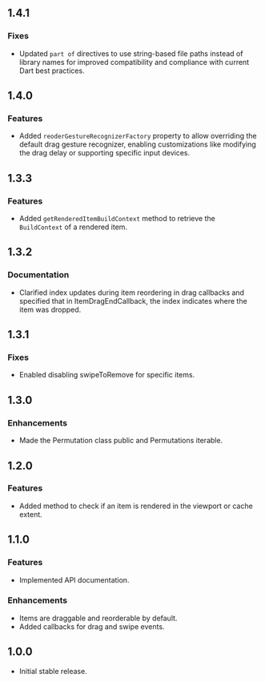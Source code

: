 ## 1.4.1

### Fixes

- Updated `part of` directives to use string-based file paths instead of library names for improved compatibility and compliance with current Dart best practices.

## 1.4.0

### Features

- Added `reoderGestureRecognizerFactory` property to allow overriding the default drag gesture recognizer, enabling customizations like modifying the drag delay or supporting specific input devices.

## 1.3.3

### Features

- Added `getRenderedItemBuildContext` method to retrieve the `BuildContext` of a rendered item.

## 1.3.2

### Documentation

- Clarified index updates during item reordering in drag callbacks and specified that in ItemDragEndCallback, the index indicates where the item was dropped.

## 1.3.1

### Fixes

- Enabled disabling swipeToRemove for specific items.

## 1.3.0

### Enhancements

- Made the Permutation class public and Permutations iterable.

## 1.2.0

### Features

- Added method to check if an item is rendered in the viewport or cache extent.

## 1.1.0

### Features

- Implemented API documentation.

### Enhancements

- Items are draggable and reorderable by default.
- Added callbacks for drag and swipe events.

## 1.0.0 

- Initial stable release.